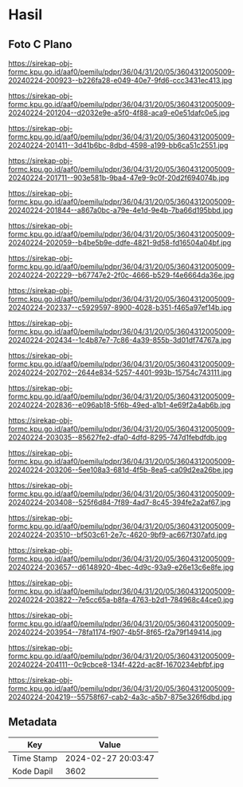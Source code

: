 # Hasil

## Foto C Plano

https://sirekap-obj-formc.kpu.go.id/aaf0/pemilu/pdpr/36/04/31/20/05/3604312005009-20240224-200923--b226fa28-e049-40e7-9fd6-ccc3431ec413.jpg

https://sirekap-obj-formc.kpu.go.id/aaf0/pemilu/pdpr/36/04/31/20/05/3604312005009-20240224-201204--d2032e9e-a5f0-4f88-aca9-e0e51dafc0e5.jpg

https://sirekap-obj-formc.kpu.go.id/aaf0/pemilu/pdpr/36/04/31/20/05/3604312005009-20240224-201411--3d41b6bc-8dbd-4598-a199-bb6ca51c2551.jpg

https://sirekap-obj-formc.kpu.go.id/aaf0/pemilu/pdpr/36/04/31/20/05/3604312005009-20240224-201711--903e581b-9ba4-47e9-9c0f-20d2f694074b.jpg

https://sirekap-obj-formc.kpu.go.id/aaf0/pemilu/pdpr/36/04/31/20/05/3604312005009-20240224-201844--a867a0bc-a79e-4e1d-9e4b-7ba66d195bbd.jpg

https://sirekap-obj-formc.kpu.go.id/aaf0/pemilu/pdpr/36/04/31/20/05/3604312005009-20240224-202059--b4be5b9e-ddfe-4821-9d58-fd16504a04bf.jpg

https://sirekap-obj-formc.kpu.go.id/aaf0/pemilu/pdpr/36/04/31/20/05/3604312005009-20240224-202229--b67747e2-2f0c-4666-b529-f4e6664da36e.jpg

https://sirekap-obj-formc.kpu.go.id/aaf0/pemilu/pdpr/36/04/31/20/05/3604312005009-20240224-202337--c5929597-8900-4028-b351-f465a97ef14b.jpg

https://sirekap-obj-formc.kpu.go.id/aaf0/pemilu/pdpr/36/04/31/20/05/3604312005009-20240224-202434--1c4b87e7-7c86-4a39-855b-3d01df74767a.jpg

https://sirekap-obj-formc.kpu.go.id/aaf0/pemilu/pdpr/36/04/31/20/05/3604312005009-20240224-202702--2644e834-5257-4401-993b-15754c743111.jpg

https://sirekap-obj-formc.kpu.go.id/aaf0/pemilu/pdpr/36/04/31/20/05/3604312005009-20240224-202836--e096ab18-5f6b-49ed-a1b1-4e69f2a4ab6b.jpg

https://sirekap-obj-formc.kpu.go.id/aaf0/pemilu/pdpr/36/04/31/20/05/3604312005009-20240224-203035--85627fe2-dfa0-4dfd-8295-747d1febdfdb.jpg

https://sirekap-obj-formc.kpu.go.id/aaf0/pemilu/pdpr/36/04/31/20/05/3604312005009-20240224-203206--5ee108a3-681d-4f5b-8ea5-ca09d2ea26be.jpg

https://sirekap-obj-formc.kpu.go.id/aaf0/pemilu/pdpr/36/04/31/20/05/3604312005009-20240224-203408--525f6d84-7f89-4ad7-8c45-394fe2a2af67.jpg

https://sirekap-obj-formc.kpu.go.id/aaf0/pemilu/pdpr/36/04/31/20/05/3604312005009-20240224-203510--bf503c61-2e7c-4620-9bf9-ac667f307afd.jpg

https://sirekap-obj-formc.kpu.go.id/aaf0/pemilu/pdpr/36/04/31/20/05/3604312005009-20240224-203657--d6148920-4bec-4d9c-93a9-e26e13c6e8fe.jpg

https://sirekap-obj-formc.kpu.go.id/aaf0/pemilu/pdpr/36/04/31/20/05/3604312005009-20240224-203822--7e5cc65a-b8fa-4763-b2d1-784968c44ce0.jpg

https://sirekap-obj-formc.kpu.go.id/aaf0/pemilu/pdpr/36/04/31/20/05/3604312005009-20240224-203954--78fa1174-f907-4b5f-8f65-f2a79f149414.jpg

https://sirekap-obj-formc.kpu.go.id/aaf0/pemilu/pdpr/36/04/31/20/05/3604312005009-20240224-204111--0c9cbce8-134f-422d-ac8f-1670234ebfbf.jpg

https://sirekap-obj-formc.kpu.go.id/aaf0/pemilu/pdpr/36/04/31/20/05/3604312005009-20240224-204219--55758f67-cab2-4a3c-a5b7-875e326f6dbd.jpg


## Metadata

| Key        | Value               |
| ---------- | ------------------- |
| Time Stamp | 2024-02-27 20:03:47 |
| Kode Dapil | 3602                |



